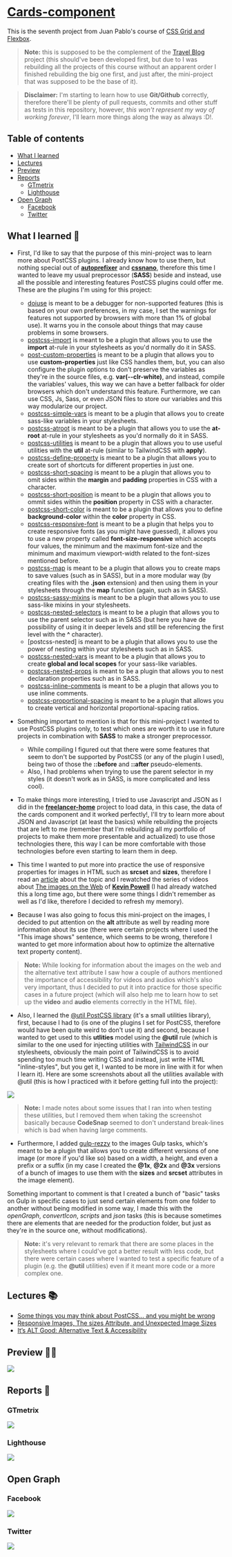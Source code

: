 # [Cards-component](https://cards-component-11nap1.netlify.app/)
This is the seventh project from Juan Pablo's course of [CSS Grid and Flexbox](https://www.udemy.com/course/css-grid-y-flexbox-la-guia-definitiva-crea-10-proyectos/).

> **Note:** this is supposed to be the complement of the [Travel Blog](https://github.com/said-alrove/travel-blog) project (this should've been developed first, but due to I was rebuilding all the projects of this course without an apparent order I finished rebuilding the big one first, and just after, the mini-project that was supposed to be the base of it).

> **Disclaimer:** I'm starting to learn how to use **Git/Github** correctly, therefore there'll be plenty of pull requests, commits and other stuff as tests in this repository, however, *this won't represent my way of working forever*, I'll learn more things along the way as always :D!.

## Table of contents
* [What I learned](#what-i-learned)
* [Lectures](#lectures)
* [Preview](#preview)
* [Reports](#reports)
    - [GTmetrix](#gtmetrix)
    - [Lighthouse](#lighthouse)
* [Open Graph](#open-graph)
    - [Facebook](#facebook)
    - [Twitter](#twitter)

## **What I learned** 🎨
* First, I'd like to say that the purpose of this mini-project was to learn more about PostCSS plugins. I already know how to use them, but nothing special out of [**autoprefixer**](https://www.npmjs.com/package/autoprefixer) and [**cssnano**](https://www.npmjs.com/package/cssnano), therefore this time I wanted to leave my usual preprocessor (**SASS**) beside and instead, use all the possible and interesting features PostCSS plugins could offer me. These are the plugins I'm using for this project: 
    - [doiuse](https://www.npmjs.com/package/doiuse) is meant to be a debugger for non-supported features (this is based on your own preferences, in my case, I set the warnings for features not supported by browsers with more than 1% of global use). It warns you in the console about things that may cause problems in some browsers.
    - [postcss-import](https://www.npmjs.com/package/postcss-import) is meant to be a plugin that allows you to use the **import** at-rule in your stylesheets as you'd normally do it in SASS.
    - [post-custom-properties](https://ww.npmjs.com/package/postcss-custom-properties) is meant to be a plugin that allows you to use **custom-properties** just like CSS handles them, but, you can also configure the plugin options to don't preserve the variables as they're in the source files, e.g. **var(--clr-white)**, and instead, compile the variables' values, this way we can have a better fallback for older browsers which don't understand this feature. Furthermore, we can use CSS, Js, Sass, or even JSON files to store our variables and this way modularize our project.
    - [postcss-simple-vars](https://www.npmjs.com/package/postcss-simple-vars) is meant to be a plugin that allows you to create sass-like variables in your stylesheets.
    - [postcss-atroot](https://www.npmjs.com/package/postcss-atroot) is meant to be a plugin that allows you to use the **at-root** at-rule in your stylesheets as you'd normally do it in SASS.
    - [postcss-utilities](https://www.npmjs.com/package/postcss-utilities) is meant to be a plugin that allows you to use useful utilities with the **util** at-rule (similar to TailwindCSS with **apply**).
    - [postcss-define-property](https://www.npmjs.com/package/postcss-define-property) is meant to be a plugin that allows you to create sort of shortcuts for different properties in just one.
    - [postcss-short-spacing](https://www.npmjs.com/package/postcss-short-spacing) is meant to be a plugin that allows you to omit sides within the **margin** and **padding** properties in CSS with a character.
    - [postcss-short-position](https://www.npmjs.com/package/postcss-short-position) is meant to be a plugin that allows you to ommit sides within the **position** property in CSS with a character.
    - [postcss-short-color](https://www.npmjs.com/package/postcss-short-color) is meant to be a plugin that allows you to define **background-color** within the **color** property in CSS.
    - [postcss-responsive-font](https://www.npmjs.com/package/postcss-responsive-font) is meant to be a plugin that helps you to create responsive fonts (as you might have guessed), it allows you to use a new property called **font-size-responsive** which accepts four values, the minimum and the maximum font-size and the minimum and maximum viewport-width related to the font-sizes mentioned before.
    - [postcss-map](https://www.npmjs.com/package/postcss) is meant to be a plugin that allows you to create maps to save values (such as in SASS), but in a more modular way (by creating files with the **.json** extension) and then using them in your stylesheets through the **map** function (again, such as in SASS).
    - [postcss-sassy-mixins](https://www.npmjs.com/package/postcss-sassy-mixins) is meant to be a plugin that allows you to use sass-like mixins in your stylesheets.
    - [postcss-nested-selectors](https://www.npmjs.com/package/postcss-nested-selectors) is meant to be a plugin that allows you to use the parent selector such as in SASS (but here you have de possibility of using it in deeper levels and still be referencing the first level with the **^** character).
    - [postcss-nested] is meant to be a plugin that allows you to use the power of nesting within your stylesheets such as in SASS.
    - [postcss-nested-vars](https://www.npmjs.com/package/postcss-nested-vars) is meant to be a plugin that allows you to create **global and local scopes** for your sass-like variables.
    - [postcss-nested-props](https://www.npmjs.com/package/postcss-nested-props) is meant to be a plugin that allows you to nest declaration properties such as in SASS.
    - [postcss-inline-comments](https://www.npmjs.com/package/postcss-inline-comments) is meant to be a plugin that allows you to use inline comments.
    - [postcss-proportional-spacing](https://www.npmjs.com/package/postcss-proportional-spacing) is meant to be a plugin that allows you to create vertical and horizontal proportional-spacing ratios.

* Something important to mention is that for this mini-project I wanted to use PostCSS plugins only, to test which ones are worth it to use in future projects in combination with **SASS** to make a stronger preprocessor.

    - While compiling I figured out that there were some features that seem to don't be supported by PostCSS (or any of the plugin I used), being two of those the **::before** and **::after** pseudo-elements.
    - Also, I had problems when trying to use the parent selector in my styles (it doesn't work as in SASS, is more complicated and less cool).
    
* To make things more interesting, I tried to use Javascript and JSON as I did in the [**freelancer-home**](https://github.com/said-alrove/freelancer-home) project to load data, in this case, the data of the cards component and it worked perfectly!, I'll try to learn more about JSON and Javascript (at least the basics) while rebuilding the projects that are left to me (remember that I'm rebuilding all my portfolio of projects to make them more presentable and actualized) to use those technologies there, this way I can be more comfortable with those technologies before even starting to learn them in deep.

* This time I wanted to put more into practice the use of responsive properties for images in HTML such as **srcset** and **sizes**, therefore I read an [article](https://medium.com/@MRWwebDesign/responsive-images-the-sizes-attribute-and-unexpected-image-sizes-882a2eadb6db) about the topic and I rewatched the series of videos about [The images on the Web](https://youtube.com/playlist?list=PLssXrSIRXL82LDiv1wLFhknwhlG_LH0VI) of [**Kevin Powell**](https://www.youtube.com/kepowob/featured) (I had already watched this a long time ago, but there were some things I didn't remember as well as I'd like, therefore I decided to refresh my memory).

* Because I was also going to focus this mini-project on the images, I decided to put attention on the **alt** attribute as well by reading more information about its use (there were certain projects where I used the "This image shows" sentence, which seems to be wrong, therefore I wanted to get more information about how to optimize the alternative text property content).

> **Note:** While looking for information about the images on the web and the alternative text attribute I saw how a couple of authors mentioned the importance of accessibility for videos and audios which's also very important, thus I decided to put it into practice for those specific cases in a future project (which will also help me to learn how to set up the **video** and **audio** elements correctly in the HTML file).

* Also, I learned the [@util PostCSS library](https://ismamz.github.io/postcss-utilities/docs) (it's a small utilities library), first, because I had to (is one of the plugins I set for PostCSS, therefore would have been quite weird to don't use it) and second, because I wanted to get used to this **utlities** model using the **@util** rule (which is similar to the one used for injecting utilities with [TailwindCSS](https://tailwindcss.com/docs/installation) in our stylesheets, obviously the main point of TailwindCSS is to avoid spending too much time writing CSS and instead, just write HTML "inline-styles", but you get it, I wanted to be more in line with it for when I learn it). Here are some screenshots about all the utilities available with @util (this is how I practiced with it before getting full into the project):

![](readme/@util.png)

> **Note:** I made notes about some issues that I ran into when testing these utilities, but I removed them when taking the screenshot basically because **CodeSnap** seemed to don't understand break-lines which is bad when having large comments.

* Furthermore, I added [gulp-rezzy](https://www.npmjs.com/package/gulp-rezzy) to the images Gulp tasks,  which's meant to be a plugin that allows you to create different versions of one image (or more if you'd like so) based on a width, a height, and even a prefix or a suffix (in my case I created the **@1x**, **@2x** and **@3x** versions of a bunch of images to use them with the **sizes** and **srcset** attributes in the image element).

Something important to comment is that I created a bunch of "basic" tasks on Gulp in specific cases to just send certain elements from one folder to another without being modified in some way, I made this with the *openGraph*, *convertIcon*, *scripts* and *json* tasks (this is because sometimes there are elements that are needed for the production folder, but just as they're in the source one, without modifications).

> **Note:** it's very relevant to remark that there are some places in the stylesheets where I could've got a better result with less code, but there were certain cases where I wanted to test a specific feature of a plugin (e.g. the **@util** utilities) even if it meant more code or a more complex one.

## **Lectures** 📚
- [Some things you may think about PostCSS... and you might be wrong](https://www.julian.io/articles/postcss.html)
- [Responsive Images, The sizes Attribute, and Unexpected Image Sizes](https://medium.com/@MRWwebDesign/responsive-images-the-sizes-attribute-and-unexpected-image-sizes-882a2eadb6db)
- [It’s ALT Good: Alternative Text & Accessibility](https://mrwweb.com/alternative-text-accessibility/)

## **Preview** 👩‍💻
![](readme/screenshot.png)

## **Reports** 🎯

### GTmetrix
![](readme/gtmetrix.png)

### Lighthouse
![](readme/lighthouse.png)

## Open Graph

### Facebook
![](readme/facebook.png)

### Twitter
![](readme/twitter.png)